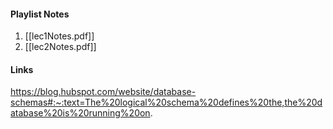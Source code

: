 #### Playlist Notes
1) [[lec1Notes.pdf]]
2) [[lec2Notes.pdf]]

#### Links
https://blog.hubspot.com/website/database-schemas#:~:text=The%20logical%20schema%20defines%20the,the%20database%20is%20running%20on.



